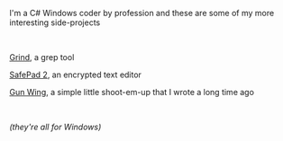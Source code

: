 I'm a C# Windows coder by profession and these are some of my more interesting side-projects

<br/>

[Grind](grind), a grep tool

[SafePad 2](safepad2), an encrypted text editor

[Gun Wing](gunwing), a simple little shoot-em-up that I wrote a long time ago

<br/>

_(they're all for Windows)_
